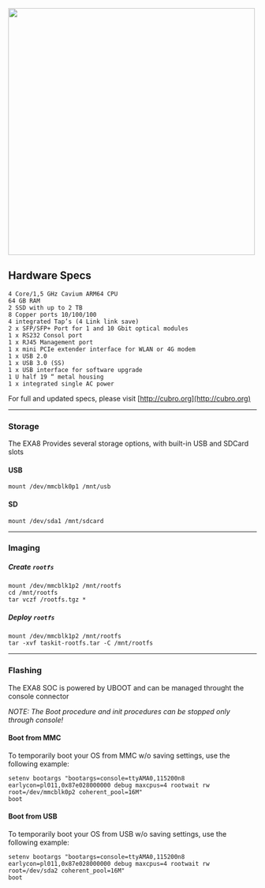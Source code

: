 <img src="http://cubro.org/images/EXA8_Banner.jpg" width=500>

## Hardware Specs
```
4 Core/1,5 GHz Cavium ARM64 CPU
64 GB RAM
2 SSD with up to 2 TB
8 Copper ports 10/100/100
4 integrated Tap’s (4 Link link save)
2 x SFP/SFP+ Port for 1 and 10 Gbit optical modules
1 x RS232 Consol port
1 x RJ45 Management port
1 x mini PCIe extender interface for WLAN or 4G modem
1 x USB 2.0
1 x USB 3.0 (SS)
1 x USB interface for software upgrade
1 U half 19 “ metal housing
1 x integrated single AC power
```

For full and updated specs, please visit [http://cubro.org](http://cubro.org)

-----------

### Storage
The EXA8 Provides several storage options, with built-in USB and SDCard slots
#### USB
```
mount /dev/mmcblk0p1 /mnt/usb
```
#### SD
```
mount /dev/sda1 /mnt/sdcard
```

----------

### Imaging

##### Create `rootfs`
```
mount /dev/mmcblk1p2 /mnt/rootfs
cd /mnt/rootfs
tar vczf /rootfs.tgz *
```
##### Deploy `rootfs`
```
mount /dev/mmcblk1p2 /mnt/rootfs
tar -xvf taskit-rootfs.tar -C /mnt/rootfs
```

----------

### Flashing
The EXA8 SOC is powered by UBOOT and can be managed throught the console connector

*NOTE: The Boot procedure and init procedures can be stopped only through console!*

#### Boot from MMC
To temporarily boot your OS from MMC w/o saving settings, use the following example:
```
setenv bootargs "bootargs=console=ttyAMA0,115200n8 earlycon=pl011,0x87e028000000 debug maxcpus=4 rootwait rw root=/dev/mmcblk0p2 coherent_pool=16M"
boot
```
#### Boot from USB
To temporarily boot your OS from USB w/o saving settings, use the following example:
```
setenv bootargs "bootargs=console=ttyAMA0,115200n8 earlycon=pl011,0x87e028000000 debug maxcpus=4 rootwait rw root=/dev/sda2 coherent_pool=16M"
boot
```

